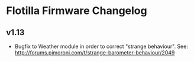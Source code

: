 # Flotilla Firmware Changelog

## v1.13

* Bugfix to Weather module in order to correct "strange behaviour". See: http://forums.pimoroni.com/t/strange-barometer-behaviour/2049
